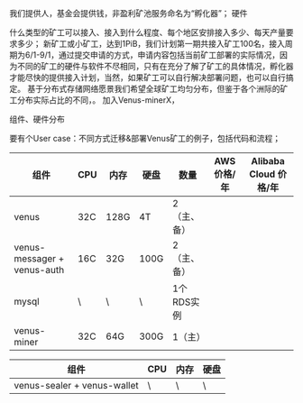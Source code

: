 
我们提供人，基金会提供钱，非盈利矿池服务命名为“孵化器”；
硬件




什么类型的矿工可以接入、接入到什么程度、每个地区安排接入多少、每天产量要求多少；
新矿工或小矿工，达到1PiB，我们计划第一期共接入矿工100名，接入周期为6/1-9/1，通过提交申请的方式，申请内容包括当前矿工部署的实际情况，因为不同的矿工的硬件与软件不尽相同，只有在充分了解了矿工的具体情况，孵化器才能尽快的提供接入计划，当然，如果矿工可以自行解决部署问题，也可以自行搞定。
基于分布式存储网络愿景我们希望全球矿工均匀分布，但鉴于各个洲际的矿工分布实际占比的不同，。
加入Venus-minerX，


组件、硬件分布


要有个User case：不同方式迁移&部署Venus矿工的例子，包括代码和流程；











| 组件 | CPU | 内存 | 硬盘 | 数量 | AWS 价格/年 | Alibaba Cloud 价格/年 |
| --- | --- | --- | --- | --- | --- | --- |
| venus | 32C | 128G | 4T | 2（主、备） |
| venus-messager + venus-auth | 16C | 32G | 100G | 2（主、备） |
| mysql | \ | \ | \ | 1个RDS实例 |
| venus-miner | 32C | 64G | 300G | 1（主） |


| 组件 | CPU | 内存 | 硬盘 |
| --- | --- | --- | --- |
| venus-sealer + venus-wallet | \ | \ | \ |


